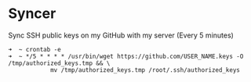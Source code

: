 # Syncer
Sync SSH public keys on my GitHub with my server (Every 5 minutes)

```shell
➜  ~ crontab -e
➜  ~ */5 * * * * /usr/bin/wget https://github.com/USER_NAME.keys -O /tmp/authorized_keys.tmp && \
            mv /tmp/authorized_keys.tmp /root/.ssh/authorized_keys
```
